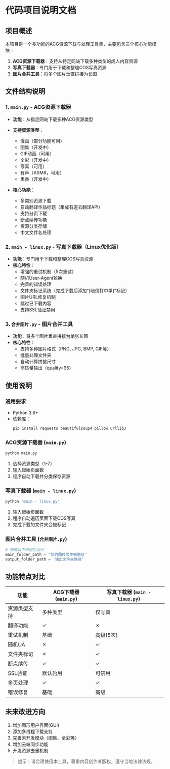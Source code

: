 # 代码项目说明文档

## 项目概述
本项目是一个多功能的ACG资源下载与处理工具集，主要包含三个核心功能模块：

1. **ACG资源下载器**：支持从特定网站下载多种类型的成人内容资源
2. **写真下载器**：专门用于下载和整理COS写真资源
3. **图片合并工具**：将多个图片垂直拼接为长图

## 文件结构说明

### 1. `main.py` - ACG资源下载器
- **功能**：从指定网站下载多种ACG资源类型
- **支持资源类型**：
  - 漫画（部分功能可用）
  - 图集（开发中）
  - GIF动画（可用）
  - 全彩（开发中）
  - 写真（可用）
  - 有声（ASMR，可用）
  - 里番（开发中）

- **核心功能**：
  - 多类别资源下载
  - 自动翻译作品标题（集成有道云翻译API）
  - 支持分页下载
  - 断点续传功能
  - 资源分类存储
  - 中文文件名处理

### 2. `main - linux.py` - 写真下载器（Linux优化版）
- **功能**：专门用于下载和整理COS写真资源
- **核心特性**：
  - 增强的重试机制（5次重试）
  - 随机User-Agent轮换
  - 完善的错误处理
  - 文件夹标记系统（完成下载后添加"[暗信打中单]"标记）
  - 图片URL修复机制
  - 跳过已下载内容
  - 支持SSL验证禁用

### 3. `合并图片.py` - 图片合并工具
- **功能**：将多个图片垂直拼接为单张长图
- **核心特性**：
  - 支持多种图片格式（PNG, JPG, BMP, GIF等）
  - 批量处理文件夹
  - 自动计算拼接尺寸
  - 高质量输出（quality=95）

## 使用说明

### 通用要求
- Python 3.6+
- 依赖库：
  ```bash
  pip install requests beautifulsoup4 pillow urllib3
  ```

### ACG资源下载器 (`main.py`)
```bash
python main.py
```
1. 选择资源类型（1-7）
2. 输入起始页面数
3. 程序自动下载并分类保存资源

### 写真下载器 (`main - linux.py`)
```bash
python "main - linux.py"
```
1. 输入起始页面数
2. 程序自动遍历页面下载COS写真
3. 完成下载的文件夹会被标记

### 图片合并工具 (`合并图片.py`)
```python
# 修改以下路径后运行
main_folder_path = '您的图片文件夹路径'
output_folder_path = '输出文件夹路径'
```

## 功能特点对比

| 功能 | ACG下载器 (`main.py`) | 写真下载器 (`main - linux.py`) |
|------|------------------------|-------------------------------|
| 资源类型支持 | 多种类型 | 仅写真 |
| 翻译功能 | ✓ | ✗ |
| 重试机制 | 基础 | 高级(5次) |
| 随机UA | ✗ | ✓ |
| 文件夹标记 | ✗ | ✓ |
| 断点续传 | ✓ | ✓ |
| SSL验证 | 默认启用 | 可禁用 |
| 多页处理 | ✓ | ✓ |
| 错误修复 | 基础 | 高级 |


## 未来改进方向
1. 增加图形用户界面(GUI)
2. 添加多线程下载支持
3. 完善未开发模块（图集、全彩等）
4. 增加云端同步功能
5. 开发资源去重机制

> 提示：请合理使用本工具，尊重内容创作者版权，遵守当地法律法规。

